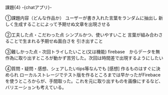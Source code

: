 課題{4} -{chatアプリ}-

①課題内容（どんな作品か）
ユーザーが書き入れた言葉をランダムに抽出し
新しく生成することによって予期せぬ文章を出現させる

②工夫した点・こだわった点
シンプルかつ、使いやすいこと
言葉が組み合わさることで生まれる予期せぬ面白さを
引き出すこと

③難しかった点・次回トライしたいこと(又は機能)
firebase　からデータを無作為に取り出すところが動かず苦労した。次回は時間差で出現するようにしたい

④質問・疑問・感想、シェアしたいtips等なんでも
[感想]
作るものはすぐに決められ
ローカルストレージでテスト版を作るところまでは早かったがFirebaceを使うところからが、手間取った。これを元に取り出すものを画像にするなど、バリエーションも考えている。

